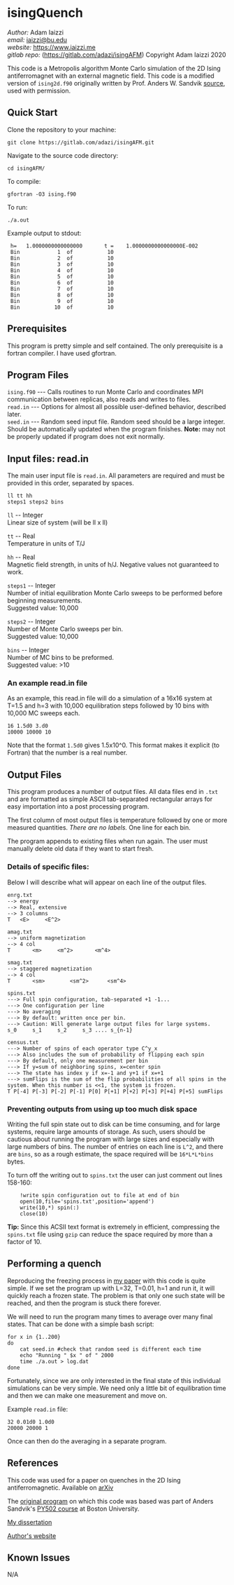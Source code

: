# isingQuench

*Author:* Adam Iaizzi  
*email:* iaizzi@bu.edu  
*website:* https://www.iaizzi.me  
*gitlab repo:* (https://gitlab.com/adazi/isingAFM)
Copyright Adam Iaizzi 2020

This code is a Metropolis algorithm Monte Carlo simulation of the 2D Ising antiferromagnet with an external magnetic field. This code is a modified version of `ising2d.f90` originally written by Prof. Anders W. Sandvik [source](http://physics.bu.edu/~py502/lectures5/examples/index.html), used with permission. 

## Quick Start

Clone the repository to your machine:  
```
git clone https://gitlab.com/adazi/isingAFM.git
```

Navigate to the source code directory:  
```
cd isingAFM/
```

To compile:  
```
gfortran -O3 ising.f90
```

To run:  
```
./a.out
```

Example output to stdout: 
```
 h=   1.0000000000000000       t =    1.0000000000000000E-002
 Bin            1  of           10
 Bin            2  of           10
 Bin            3  of           10
 Bin            4  of           10
 Bin            5  of           10
 Bin            6  of           10
 Bin            7  of           10
 Bin            8  of           10
 Bin            9  of           10
 Bin           10  of           10
 ```

## Prerequisites

This program is pretty simple and self contained. The only prerequisite is a fortran compiler. I have used gfortran. 

## Program Files

`ising.f90` --- Calls routines to run Monte Carlo and coordinates MPI communication between replicas, also reads and writes to files.  
`read.in` --- Options for almost all possible user-defined behavior, described later.  
`seed.in` --- Random seed input file. Random seed should be a large integer. Should be automatically updated when the program finishes. **Note:** may not be properly updated if program does not exit normally.  


## Input files: read.in

The main user input file is `read.in`. All parameters are required and must be provided in this order, separated by spaces. 

```
ll tt hh
steps1 steps2 bins
```

`ll` -- Integer  
Linear size of system (will be ll x ll)

`tt` -- Real  
Temperature in units of T/J

`hh` -- Real  
Magnetic field strength, in units of h/J. Negative values not guaranteed to work. 

`steps1` -- Integer  
Number of initial equilibration Monte Carlo sweeps to be performed before beginning measurements.  
Suggested value: 10,000

`steps2` -- Integer  
Number of Monte Carlo sweeps per bin.  
Suggested value: 10,000

`bins` -- Integer  
Number of MC bins to be preformed.  
Suggested value: >10

### An example read.in file

As an example, this read.in file will do a simulation of a 16x16 system at T=1.5 and h=3 with 10,000 equilibration steps followed by 10 bins with 10,000 MC sweeps each. 

```
16 1.5d0 3.d0
10000 10000 10
```

Note that the format `1.5d0` gives 1.5x10^0. This format makes it explicit (to Fortran) that the number is a real number. 


## Output Files

This program produces a number of output files. All data files end in `.txt` and are formatted as simple ASCII tab-separated rectangular arrays for easy importation into a post processing program.

The first column of most output files is temperature followed by one or more measured quantities. *There are no labels.* One line for each bin. 

The program appends to existing files when run again. The user must manually delete old data if they want to start fresh. 

### Details of specific files:

Below I will describe what will appear on each line of the output files. 

```
enrg.txt
--> energy
--> Real, extensive
--> 3 columns
T	<E> 	<E^2>

amag.txt
--> uniform magnetization
--> 4 col
T		<m>		<m^2>		<m^4>

smag.txt
--> staggered magnetization
--> 4 col
T		<sm>		<sm^2>		<sm^4>

spins.txt
---> Full spin configuration, tab-separated +1 -1...
---> One configuration per line 
---> No averaging
---> By default: written once per bin. 
---> Caution: Will generate large output files for large systems. 
s_0		s_1		s_2		s_3 .... s_{n-1}

census.txt
---> Number of spins of each operator type C^y_x
---> Also includes the sum of probability of flipping each spin
---> By default, only one measurement per bin
---> If y=sum of neighboring spins, x=center spin
---> The state has index y if x=-1 and y+1 if x=+1
---> sumFlips is the sum of the flip probabilities of all spins in the system. When this number is <<1, the system is frozen. 
T P[-4] P[-3] P[-2] P[-1] P[0] P[+1] P[+2] P[+3] P[+4] P[+5] sumFlips

```


### Preventing outputs from using up too much disk space

Writing the full spin state out to disk can be time consuming, and for large systems, require large amounts of storage. As such, users should be cautious about running the program with large sizes and especially with large numbers of bins. The number of entries on each line is `L^2`, and there are `bins`, so as a rough estimate, the space required will be `16*L*L*bins` bytes. 

To turn off the writing out to `spins.txt` the user can just comment out lines 158-160: 

```
	!write spin configuration out to file at end of bin
    open(10,file='spins.txt',position='append')
    write(10,*) spin(:)
    close(10)
``` 

**Tip:** Since this ACSII text format is extremely in efficient, compressing the `spins.txt` file using `gzip` can reduce the space required by more than a factor of 10. 

## Performing a quench

Reproducing the freezing process in [my paper](https://arxiv.org/abs/2001.09268) with this code is quite simple. If we set the program up with L=32, T=0.01, h=1 and run it, it will quickly reach a frozen state. The problem is that only one such state will be reached, and then the program is stuck there forever. 

We will need to run the program many times to average over many final states. That can be done with a simple bash script: 
```
for x in {1..200}
do
    cat seed.in #check that random seed is different each time
    echo "Running " $x " of " 2000
    time ./a.out > log.dat
done
```

Fortunately, since we are only interested in the final state of this individual simulations can be very simple. We need only a little bit of equilibration time and then we can make one measurement and move on. 

Example `read.in` file:
```
32 0.01d0 1.0d0
20000 20000 1
``` 

Once can then do the averaging in a separate program. 


## References

This code was used for a paper on quenches in the 2D Ising antiferromagnetic. Available on [arXiv](https://arxiv.org/abs/2001.09268)

The [original program](http://physics.bu.edu/~py502/lectures5/examples/index.html) on which this code was based was part of Anders Sandvik's [PY502 course](http://physics.bu.edu/~py502/) at Boston University. 

[My dissertation](https://www.springer.com/us/book/9783030018023)  

[Author's website](https://www.iaizzi.me)  



## Known Issues

N/A
